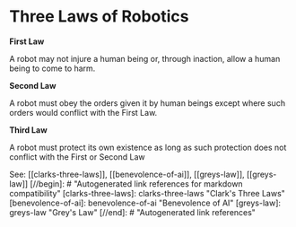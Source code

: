 # Three Laws of Robotics
**First Law**

A robot may not injure a human being or, through inaction, allow a human being to come to harm.

**Second Law**

A robot must obey the orders given it by human beings except where such orders would conflict with the First Law.

**Third Law**

A robot must protect its own existence as long as such protection does not conflict with the First or Second Law

See: [[clarks-three-laws]], [[benevolence-of-ai]], [[greys-law]], [[greys-law]]
[//begin]: # "Autogenerated link references for markdown compatibility"
[clarks-three-laws]: clarks-three-laws "Clark's Three Laws"
[benevolence-of-ai]: benevolence-of-ai "Benevolence of AI"
[greys-law]: greys-law "Grey's Law"
[//end]: # "Autogenerated link references"